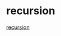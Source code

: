 # recursion

[recursion](https://mp.weixin.qq.com/s?__biz=Mzg2NzA4MTkxNQ==&mid=2247485092&idx=1&sn=ff44f169aa57cac8a8e6595b7ff49ab8&scene=21#wechat_redirect)
